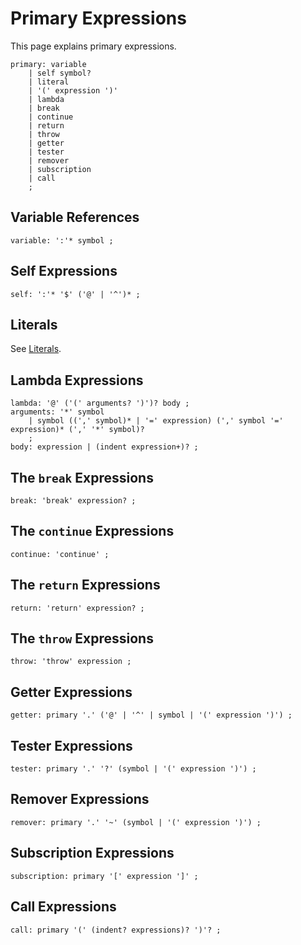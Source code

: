 # Primary Expressions

This page explains primary expressions.

    primary: variable
        | self symbol?
        | literal
        | '(' expression ')'
        | lambda
        | break
        | continue
        | return
        | throw
        | getter
        | tester
        | remover
        | subscription
        | call
        ;

## Variable References

    variable: ':'* symbol ;

## Self Expressions

    self: ':'* '$' ('@' | '^')* ;

## Literals

See [Literals](Literals.md).

## Lambda Expressions

    lambda: '@' ('(' arguments? ')')? body ;
    arguments: '*' symbol
        | symbol ((',' symbol)* | '=' expression) (',' symbol '=' expression)* (',' '*' symbol)?
        ;
    body: expression | (indent expression+)? ;

## The `break` Expressions

    break: 'break' expression? ;

## The `continue` Expressions

    continue: 'continue' ;

## The `return` Expressions

    return: 'return' expression? ;

## The `throw` Expressions

    throw: 'throw' expression ;

## Getter Expressions

    getter: primary '.' ('@' | '^' | symbol | '(' expression ')') ;

## Tester Expressions

    tester: primary '.' '?' (symbol | '(' expression ')') ;

## Remover Expressions

    remover: primary '.' '~' (symbol | '(' expression ')') ;

## Subscription Expressions

    subscription: primary '[' expression ']' ;

## Call Expressions

    call: primary '(' (indent? expressions)? ')'? ;
